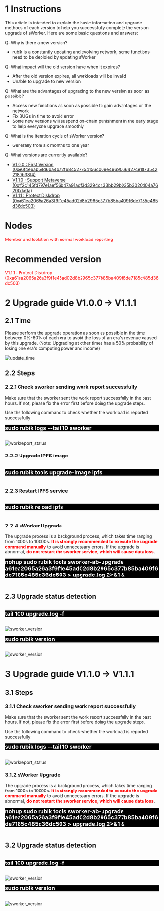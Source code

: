 # **1 Instructions**
This article is intended to explain the basic information and upgrade methods of each version to help you successfully complete the version upgrade of sWorker. Here are some basic questions and answers:

Q: Why is there a new version?
- rubik is a constantly updating and evolving network, some functions need to be deploied by updating sWorker

Q: What impact will the old version have when it expires?
- After the old version expires, all workloads will be invalid
- Unable to upgrade to new version

Q: What are the advantages of upgrading to the new version as soon as possible?
- Access new functions as soon as possible to gain advantages on the network
- Fix BUGs in time to avoid error
- Some new versions will suspend on-chain punishment in the early stage to help everyone upgrade smoothly

Q: What is the iteration cycle of sWorker version?
- Generally from six months to one year

Q: What versions are currently available?
- <a href="https://github.com/rubikio/rubik-sworker/releases/tag/v1.0.0" target="_blank" >V1.0.0 : First Version (0xe6f4e6ab58d6ba4ba2f684527354156c009e4969066427ce18735422180b38f4)</a>
- <a href="https://github.com/rubikio/rubik-sworker/releases/tag/v1.1.0" target="_blank" >V1.1.0 : Support Metaverse (0xff2c145fd797e1aef56b47a91adf3d3294c433bb29b035b3020d04a76200da0a)</a>
- <a href="https://github.com/rubikio/rubik-sworker/releases/tag/v1.1.1" target="_blank" >V1.1.1 : Protect Diskdrop (0xa61ea2065a26a3f9f1e45ad02d8b2965c377b85ba409f6de7185c485d36dc503)</a>


# **Nodes**

<text style="color: red">Member and Isolation with normal workload reporting</text>

# **Recommended version**

<text style="color: red">V1.1.1 : Protect Diskdrop (0xa61ea2065a26a3f9f1e45ad02d8b2965c377b85ba409f6de7185c485d36dc503)</text>

# **2 Upgrade guide V1.0.0 -> V1.1.1**

## **2.1 Time**

Please perform the upgrade operation as soon as possible in the time between 0%-60% of each era to avoid the loss of an era's revenue caused by this upgrade. (Note: Upgrading at other times has a 50% probability of losing one era's computing power and income)

![update_time](../assets/update_time.png)

##  **2.2 Steps**

### **2.2.1 Check sworker sending work report successfully**
Make sure that the sworker sent the work report successfully in the past hours. If not, please fix the error first before doing the upgrade steps.

Use the following command to check whether the workload is reported successfully

<div style="background: black; font-size: 18px; font-weight:bold; color: white">sudo rubik logs --tail 10 sworker
</div>
<br>

![workreport_status](../assets/workreport_status.png)

### **2.2.2 Upgrade IPFS image**
<br>
<div style="background: black; font-size: 18px; font-weight:bold; color: white">sudo rubik tools upgrade-image ipfs</div>
<br>

### **2.2.3 Restart IPFS service**
<br>
<div style="background: black; font-size: 18px; font-weight:bold; color: white">sudo rubik reload ipfs</div>
<br>

### **2.2.4 sWorker Upgrade**
The upgrade process is a background process, which takes time ranging from 1000s to 10000s. <text style="color: red">**It is strongly recommended to execute the upgrade command manually**</text> to avoid unnecessary errors. If the upgrade is abnormal, <text style="color: red">**do not restart the sworker service, which will cause data loss**</text>. 
<br>
<div style="background: black; font-size: 18px; font-weight:bold; color: white">nohup sudo rubik tools sworker-ab-upgrade a61ea2065a26a3f9f1e45ad02d8b2965c377b85ba409f6de7185c485d36dc503 > upgrade.log 2>&1 &</div>
<br>


## **2.3 Upgrade status detection**
<br>
<div style="background: black; font-size: 18px; font-weight:bold; color: white">tail 100 upgrade.log -f</div>
<br>

![sworker_version](../assets/upgrade_status.png)

<div style="background: black; font-size: 18px; font-weight:bold; color: white">sudo rubik version
</div>
<br>

![sworker_version](../assets/version_v1.1.1_en.png)

# **3 Upgrade guide V1.1.0 -> V1.1.1**

##  **3.1 Steps**

### **3.1.1 Check sworker sending work report successfully**
Make sure that the sworker sent the work report successfully in the past hours. If not, please fix the error first before doing the upgrade steps.

Use the following command to check whether the workload is reported successfully

<div style="background: black; font-size: 18px; font-weight:bold; color: white">sudo rubik logs --tail 10 sworker
</div>
<br>

![workreport_status](../assets/workreport_status.png)

### **3.1.2 sWorker Upgrade**
The upgrade process is a background process, which takes time ranging from 1000s to 10000s. <text style="color: red">**It is strongly recommended to execute the upgrade command manually**</text> to avoid unnecessary errors. If the upgrade is abnormal, <text style="color: red">**do not restart the sworker service, which will cause data loss**</text>. 
<br>
<div style="background: black; font-size: 18px; font-weight:bold; color: white">nohup sudo rubik tools sworker-ab-upgrade a61ea2065a26a3f9f1e45ad02d8b2965c377b85ba409f6de7185c485d36dc503 > upgrade.log 2>&1 &</div>
<br>

## **3.2 Upgrade status detection**
<br>
<div style="background: black; font-size: 18px; font-weight:bold; color: white">tail 100 upgrade.log -f</div>
<br>

![sworker_version](../assets/upgrade_status.png)

<div style="background: black; font-size: 18px; font-weight:bold; color: white">sudo rubik version
</div>
<br>

![sworker_version](../assets/version_v1.1.1_en.png)
